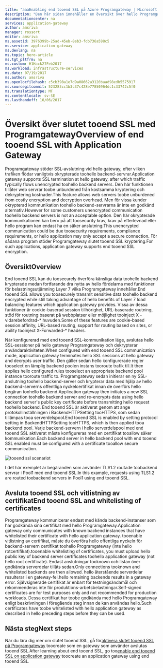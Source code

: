 ```yaml
---
title: "aaaEnabling end tooend SSL på Azure Programgateway | Microsoft Docs"
description: "Den här sidan innehåller en översikt över hello Programgateway slutet tooend stöd för SSL."
documentationcenter: na
services: application-gateway
author: amsriva
manager: rossort
editor: amsriva
ms.assetid: 3976399b-25ad-45eb-8eb3-fdb736a598c5
ms.service: application-gateway
ms.devlang: na
ms.topic: hero-article
ms.tgt_pltfrm: na
ms.custom: H1Hack27Feb2017
ms.workload: infrastructure-services
ms.date: 07/19/2017
ms.author: amsriva
ms.openlocfilehash: c5cb398a1e7d9a08662a3120baad98edb5575917
ms.sourcegitcommit: 523283cc1b3c37c428e77850964dc1c33742c5f0
ms.translationtype: MT
ms.contentlocale: sv-SE
ms.lasthandoff: 10/06/2017
---
```

# <a name="overview-of-end-tooend-ssl-with-application-gateway"></a><span data-ttu-id="b00ee-103">Översikt över slutet tooend SSL med Programgateway</span><span class="sxs-lookup"><span data-stu-id="b00ee-103">Overview of end tooend SSL with Application Gateway</span></span>

<span data-ttu-id="b00ee-104">Programgateway stöder SSL-avslutning vid hello gateway, efter vilken trafiken flödar vanligtvis okrypterade toohello backend-servrar.</span><span class="sxs-lookup"><span data-stu-id="b00ee-104">Application gateway supports SSL termination at hello gateway, after which traffic typically flows unencrypted toohello backend servers.</span></span> <span data-ttu-id="b00ee-105">Den här funktionen tillåter web servrar toobe unburdened från kostsamma kryptering och dekryptering kostnader.</span><span class="sxs-lookup"><span data-stu-id="b00ee-105">This feature allows web servers toobe unburdened from costly encryption and decryption overhead.</span></span> <span data-ttu-id="b00ee-106">Men för vissa kunder okrypterad kommunikation toohello backend-servrarna är inte en godkänd alternativ.</span><span class="sxs-lookup"><span data-stu-id="b00ee-106">However for some customers unencrypted communication toohello backend servers is not an acceptable option.</span></span> <span data-ttu-id="b00ee-107">Den här okrypterade kommunikationen kan bero på att toosecurity krav, krav på efterlevnad eller hello program kan endast ha en säker anslutning.</span><span class="sxs-lookup"><span data-stu-id="b00ee-107">This unencrypted communication could be due toosecurity requirements, compliance requirements, or hello application may only accept a secure connection.</span></span> <span data-ttu-id="b00ee-108">För sådana program stöder Programgateway slutet tooend SSL kryptering.</span><span class="sxs-lookup"><span data-stu-id="b00ee-108">For such applications, application gateway supports end tooend SSL encryption.</span></span>

## <a name="overview"></a><span data-ttu-id="b00ee-109">Översikt</span><span class="sxs-lookup"><span data-stu-id="b00ee-109">Overview</span></span>

<span data-ttu-id="b00ee-110">End tooend SSL kan du toosecurely överföra känsliga data toohello backend krypterade medan fortfarande dra nytta av hello fördelarna med funktioner för belastningsutjämning Layer 7 vilka Programgateway innehåller.</span><span class="sxs-lookup"><span data-stu-id="b00ee-110">End tooend SSL allows you toosecurely transmit sensitive data toohello backend encrypted while still taking advantage of hello benefits of Layer 7 load balancing features which application gateway provides.</span></span> <span data-ttu-id="b00ee-111">Vissa av dessa funktioner är cookie-baserad session tillhörighet, URL-baserade routning, stöd för routning baserat på webbplatser eller möjlighet tooinject X - vidarebefordrad-* huvuden.</span><span class="sxs-lookup"><span data-stu-id="b00ee-111">Some of these features are cookie-based session affinity, URL-based routing, support for routing based on sites, or ability tooinject X-Forwarded-* headers.</span></span>

<span data-ttu-id="b00ee-112">När konfigurerad med end tooend SSL-kommunikation läge, avslutas hello SSL-sessioner på hello gateway Programgateway och dekrypterar användaraktiviteten.</span><span class="sxs-lookup"><span data-stu-id="b00ee-112">When configured with end tooend SSL communication mode, application gateway terminates hello SSL sessions at hello gateway and decrypts user traffic.</span></span> <span data-ttu-id="b00ee-113">Den gäller sedan hello konfigurerade regler tooselect en lämplig backend poolen instans tooroute trafik till.</span><span class="sxs-lookup"><span data-stu-id="b00ee-113">It then applies hello configured rules tooselect an appropriate backend pool instance tooroute traffic to.</span></span> <span data-ttu-id="b00ee-114">Programgateway sedan initierar en ny SSL-anslutning toohello backend-server och krypterar data med hjälp av hello backend-serverns offentliga nyckelcertifikat innan de överförs hello begäran toohello backend.</span><span class="sxs-lookup"><span data-stu-id="b00ee-114">Application gateway then initiates a new SSL connection toohello backend server and re-encrypts data using hello backend server's public key certificate before transmitting hello request toohello backend.</span></span> <span data-ttu-id="b00ee-115">End tooend SSL är aktiverat genom att ange protokollinställningen i BackendHTTPSetting tooHTTPS, som sedan tillämpas tooa serverdelspool.</span><span class="sxs-lookup"><span data-stu-id="b00ee-115">End tooend SSL is enabled by setting protocol setting in BackendHTTPSetting tooHTTPS, which is then applied tooa backend pool.</span></span> <span data-ttu-id="b00ee-116">Varje backend-servern i hello serverdelspool med end tooend SSL aktiverat måste konfigureras med en certifikat tooallow säker kommunikation.</span><span class="sxs-lookup"><span data-stu-id="b00ee-116">Each backend server in hello backend pool with end tooend SSL enabled must be configured with a certificate tooallow secure communication.</span></span>

![tooend ssl scenariot][1]

<span data-ttu-id="b00ee-118">I det här exemplet är begäranden som använder TLS1.2 routade toobackend servrar i Pool1 med end tooend SSL.</span><span class="sxs-lookup"><span data-stu-id="b00ee-118">In this example, requests using TLS1.2 are routed toobackend servers in Pool1 using end tooend SSL.</span></span>

## <a name="end-tooend-ssl-and-whitelisting-of-certificates"></a><span data-ttu-id="b00ee-119">Avsluta tooend SSL och vitlistning av certifikat</span><span class="sxs-lookup"><span data-stu-id="b00ee-119">End tooend SSL and whitelisting of certificates</span></span>

<span data-ttu-id="b00ee-120">Programgateway kommunicerar endast med kända backend-instanser som har godkända sina certifikat med hello Programgateway.</span><span class="sxs-lookup"><span data-stu-id="b00ee-120">Application gateway only communicates with known backend instances that have whitelisted their certificate with hello application gateway.</span></span> <span data-ttu-id="b00ee-121">tooenable vitlistning av certifikat, måste du överföra hello offentliga nyckeln för backend-servern certifikat toohello Programgateway (inte hello rotcertifikat).</span><span class="sxs-lookup"><span data-stu-id="b00ee-121">tooenable whitelisting of certificates, you must upload hello public key of backend server certificates toohello application gateway (not hello root certificate).</span></span> <span data-ttu-id="b00ee-122">Endast anslutningar tooknown och listan över godkända serverdelar tillåts sedan.</span><span class="sxs-lookup"><span data-stu-id="b00ee-122">Only connections tooknown and whitelisted backends are then allowed.</span></span> <span data-ttu-id="b00ee-123">hello återstående serverdelar resulterar i en gateway-fel.</span><span class="sxs-lookup"><span data-stu-id="b00ee-123">hello remaining backends results in a gateway error.</span></span> <span data-ttu-id="b00ee-124">Självsignerade certifikat är enbart för testningsändamål och rekommenderas inte för produktions-arbetsbelastningar.</span><span class="sxs-lookup"><span data-stu-id="b00ee-124">Self-signed certificates are for test purposes only and not recommended for production workloads.</span></span> <span data-ttu-id="b00ee-125">Dessa certifikat har toobe godkända med hello Programgateway enligt beskrivningen i föregående steg innan de kan användas hello.</span><span class="sxs-lookup"><span data-stu-id="b00ee-125">Such certificates have toobe whitelisted with hello application gateway as described in hello preceding steps before they can be used.</span></span>

## <a name="next-steps"></a><span data-ttu-id="b00ee-126">Nästa steg</span><span class="sxs-lookup"><span data-stu-id="b00ee-126">Next steps</span></span>

<span data-ttu-id="b00ee-127">När du lära dig mer om slutet tooend SSL, gå för[aktivera slutet tooend SSL på Programgateway](application-gateway-end-to-end-ssl-powershell.md) toocreate som en gateway som använder avslutas tooend SSL.</span><span class="sxs-lookup"><span data-stu-id="b00ee-127">After learning about end tooend SSL, go too[enable end tooend SSL on application gateway](application-gateway-end-to-end-ssl-powershell.md) toocreate an application gateway using end tooend SSL.</span></span>

<!--Image references-->

[1]: ./media/application-gateway-backend-ssl/scenario.png
